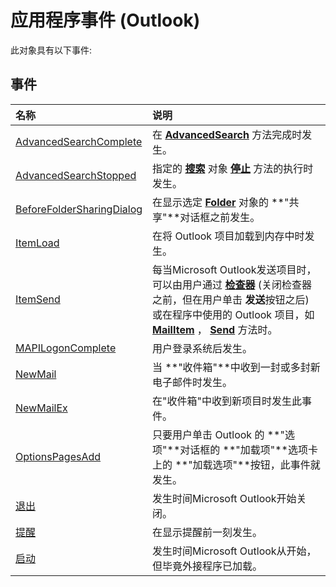 
# 应用程序事件 (Outlook)
此对象具有以下事件:

## 事件



|**名称**|**说明**|
|:-----|:-----|
|[AdvancedSearchComplete](4f33ad44-20a3-62cd-aa1b-db74581ebb3c.md)|在 **[AdvancedSearch](7b433d8b-08b9-dff1-b854-287d76b47a90.md)** 方法完成时发生。|
|[AdvancedSearchStopped](a1a4ec9f-c0e3-6acd-b63c-89194ed70efd.md)|指定的 **[搜索](226a5d49-3caf-90dd-725c-265404d1939f.md)** 对象 **[停止](c087e5aa-a846-56e1-a808-e8718096c3c9.md)** 方法的执行时发生。|
|[BeforeFolderSharingDialog](e06257eb-f2d9-63cf-1220-dda55ee0ea14.md)|在显示选定  **[Folder](3cf6cda8-6d70-666e-2643-9d9c5b9cacfc.md)** 对象的 **"共享"**对话框之前发生。|
|[ItemLoad](aed0656d-4e5a-550a-1116-76773215a897.md)|在将 Outlook 项目加载到内存中时发生。|
|[ItemSend](54f506ea-87a2-29b9-2b33-67bc87167933.md)|每当Microsoft Outlook发送项目时，可以由用户通过 **[检查器](d7384756-669c-0549-1032-c3b864187994.md)** (关闭检查器之前，但在用户单击 **发送**按钮之后) 或在程序中使用的 Outlook 项目，如 **[MailItem](14197346-05d2-0250-fa4c-4a6b07daf25f.md)** ， **[Send](78c85013-523e-447b-c47d-2da0705f1fe0.md)** 方法时。|
|[MAPILogonComplete](db6f7cf8-2a45-560f-f592-613de86e08e2.md)|用户登录系统后发生。|
|[NewMail](cfc848e8-98b1-163a-c177-53993c20bb14.md)|当 **"收件箱"**中收到一封或多封新电子邮件时发生。|
|[NewMailEx](3b6873a3-0ccf-0e46-1cac-0eeabb3a896b.md)|在"收件箱"中收到新项目时发生此事件。|
|[OptionsPagesAdd](aa13cd97-de96-00f8-a532-ca8ee9b00343.md)|只要用户单击 Outlook 的 **"选项"**对话框的 **"加载项"**选项卡上的 **"加载选项"**按钮，此事件就发生。|
|[退出](ecf0b50b-db6f-7eaf-90bd-bae942bf9287.md)|发生时间Microsoft Outlook开始关闭。|
|[提醒](f8c9fa87-3daa-58e1-7b8d-3c819cd4cab2.md)|在显示提醒前一刻发生。|
|[启动](d4724d96-2572-b1e3-e202-0bfffb5cf7d5.md)|发生时间Microsoft Outlook从开始，但毕竟外接程序已加载。|
